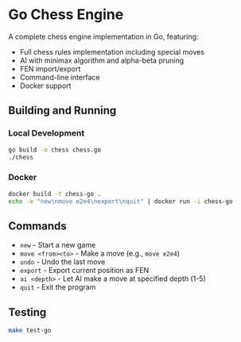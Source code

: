 # Go Chess Engine

A complete chess engine implementation in Go, featuring:

- Full chess rules implementation including special moves
- AI with minimax algorithm and alpha-beta pruning
- FEN import/export
- Command-line interface
- Docker support

## Building and Running

### Local Development
```bash
go build -o chess chess.go
./chess
```

### Docker
```bash
docker build -t chess-go .
echo -e "new\nmove e2e4\nexport\nquit" | docker run -i chess-go
```

## Commands

- `new` - Start a new game
- `move <from><to>` - Make a move (e.g., `move e2e4`)
- `undo` - Undo the last move
- `export` - Export current position as FEN
- `ai <depth>` - Let AI make a move at specified depth (1-5)
- `quit` - Exit the program

## Testing

```bash
make test-go
```